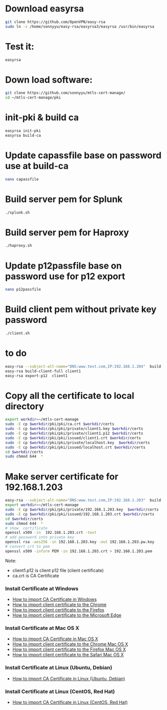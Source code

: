 # Download easyrsa
```bash
git clone https://github.com/OpenVPN/easy-rsa
sudo ln -s /home/sonnyyu/easy-rsa/easyrsa3/easyrsa /usr/bin/easyrsa
```
# Test it:
```bash
easyrsa
```
# Down load software:
```bash
git clone https://github.com/sonnyyu/mtls-cert-manage/
cd ~/mtls-cert-manage/pki
```
# init-pki & build ca
```bash
easyrsa init-pki
easyrsa build-ca
```
# Update capassfile base on password use at build-ca
```bash
nano capassfile
```
# Build server pem for Splunk
```bash
./splunk.sh
```
# Build server pem for Haproxy
```bash
./haproxy.sh
```
# Update p12passfile base on password use for p12 export
```bash
nano p12passfile
```
# Build client pem without private key password
```bash
./client.sh
```

# to do
```bash
easy-rsa --subject-alt-name="DNS:www.test.com,IP:192.168.1.204"  build-server-full localhost nopass
easy-rsa build-client-full client1 
easy-rsa export-p12  client1
```
# Copy all the certificate to local directory
```bash
export workdir=~/mtls-cert-manage
sudo -E cp $workdir/pki/pki/ca.crt $workdir/certs 
sudo -E cp $workdir/pki/pki/private/client1.key $workdir/certs
sudo -E cp $workdir/pki/pki/private/client1.p12 $workdir/certs
sudo -E cp $workdir/pki/pki/issued/client1.crt $workdir/certs
sudo -E cp $workdir/pki/pki/private/localhost.key  $workdir/certs
sudo -E cp $workdir/pki/pki/issued/localhost.crt $workdir/certs
cd $workdir/certs
sudo chmod 644  *
```
# Make server certificate for 192.168.1.203
```bash
easy-rsa --subject-alt-name="DNS:www.test.com,IP:192.168.1.203"  build-server-full 192.168.1.203 nopass
export workdir=~/mtls-cert-manage
sudo -E cp $workdir/pki/pki/private/192.168.1.203.key  $workdir/certs
sudo -E cp $workdir/pki/pki/issued/192.168.1.203.crt $workdir/certs
cd $workdir/certs
sudo chmod 644  *
# show  certificate
openssl x509 -in  192.168.1.203.crt -text
# add password into private key
openssl rsa -aes256 -in 192.168.1.203.key -out 192.168.1.203.pw.key
# convert crt to pem
openssl x509 -inform PEM -in 192.168.1.203.crt > 192.168.1.203.pem
```
Note: 
- client1.p12 is client p12 file (client certificate)
- ca.crt is CA Certificate 

### Install Certificate at Windows

- [How to import CA Certificate in Windows](https://community.spiceworks.com/how_to/1839-installing-self-signed-ca-certificate-in-windows)
- [How to import client certificate to the Chrome](https://www.wipo.int/pct-safe/en/support/cert_import_backup_chrome.html)
- [How to import client certificate to the Firefox](https://doc.primekey.com/ejbca-cloud/ejbca-cloud-aws/quick-start-guide/import-certificate-to-mozilla-firefox)
- [How to import client certificate to the Microsoft Edge](https://www.wipo.int/pct-safe/en/support/cert_import_backup_edge.html)

### Install Certificate at Mac OS X

- [How to import CA Certificate in Mac OS X](https://www.eduhk.hk/ocio/content/faq-how-add-root-certificate-mac-os-x)
- [How to import client certificate to the Chrome Mac OS X](https://www.comodo.com/support/products/authentication_certs/setup/mac_chrome.php)
- [How to import client certificate to the Firefox Mac OS X](https://www.digicert.com/kb/ssl-support/personal-ids/import-into-firefox-mac.htm)
- [How to import client certificate to the Safari Mac OS X](https://www.digicert.com/kb/ssl-support/p12-import-export-mac-server.htm)

### Install Certificate at Linux (Ubuntu, Debian)
- [How to import CA Certificate in Linux (Ubuntu, Debian)](https://grumpytechie.net/2020/02/25/adding-custom-root-ca-certificates-to-debian/)

### Install Certificate at Linux (CentOS, Red Hat)
- [How to import CA Certificate in Linux (CentOS, Red Hat)](https://it.megocollector.com/tips-and-tricks/add-root-certificates-to-a-centos-linux-server/)

